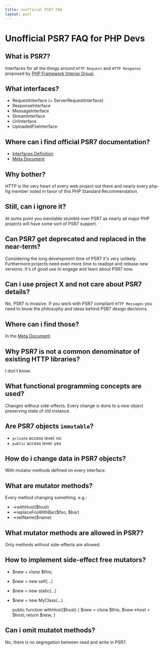 ```yaml
---
title: unofficial PSR7 FAQ
layout: post
---
```


# Unofficial PSR7 FAQ for PHP Devs

## What is PSR7?
Interfaces for all the things around ``HTTP Request`` and ``HTTP Response`` proposed by [PHP Framework Interop Group](http://www.php-fig.org/).

## What interfaces?
* RequestInterface (+ ServerRequestInterface)
* ResponseInterface
* MessageInterface
* StreamInterface
* UriInterface
* UploadedFileInterface

## Where can i find official PSR7 documentation?
* [Interfaces Definition](http://www.php-fig.org/psr/psr-7/)
* [Meta Document](http://www.php-fig.org/psr/psr-7/meta/)

## Why bother?
HTTP is the very heart of every web project out there and nearly every php-fig member voted in favor of this PHP Standard Recommendation.

## Still, can i ignore it?
At some point you inevitable stumble over PSR7 as nearly all major PHP projects will have some sort of PSR7 support.

## Can PSR7 get deprecated and replaced in the near-term?
Considering the long development time of PSR7 it's very unlikely. Furthermore projects need even more time to readopt and release new versions. It's of good use to engage and learn about PSR7 now.

## Can i use project X and not care about PSR7 details?
No, PSR7 is invasive. If you work with PSR7 compliant ``HTTP Messages`` you need to know the philosophy and ideas behind PSR7 design decisions.

## Where can i find those?
In the [Meta Document](http://www.php-fig.org/psr/psr-7/meta/).

## Why PSR7 is not a common denominator of existing HTTP libraries?
I don't know.

## What functional programming concepts are used?
Changes without side-effects. Every change is done to a new object preserving state of old instance.

## Are PSR7 objects ``immutable``?
 * ``private`` access level: no
 * ``public`` access level: yes

## How do i change data in PSR7 objects?
With mutator methods defined on every interface.

## What are mutator methods?
Every method changing something. e.g.:

 * ->withHost($host)
 * ->replaceFooWithBar($foo, $bar)
 * ->setName($name)

## What mutator methods are allowed in PSR7?
Only methods without side-effects are allowed.

## How to implement side-effect free mutators?
  * $new = clone $this;
  * $new = new self(...)
  * $new = new static(...)
  * $new = new MyClass(...)

    public function withHost($host)
    {
        $new = clone $this;
        $new->host = $host;
        return $new;
    }

## Can i omit mutatot methods?
No, there is no segregation between read and write in PSR7.


